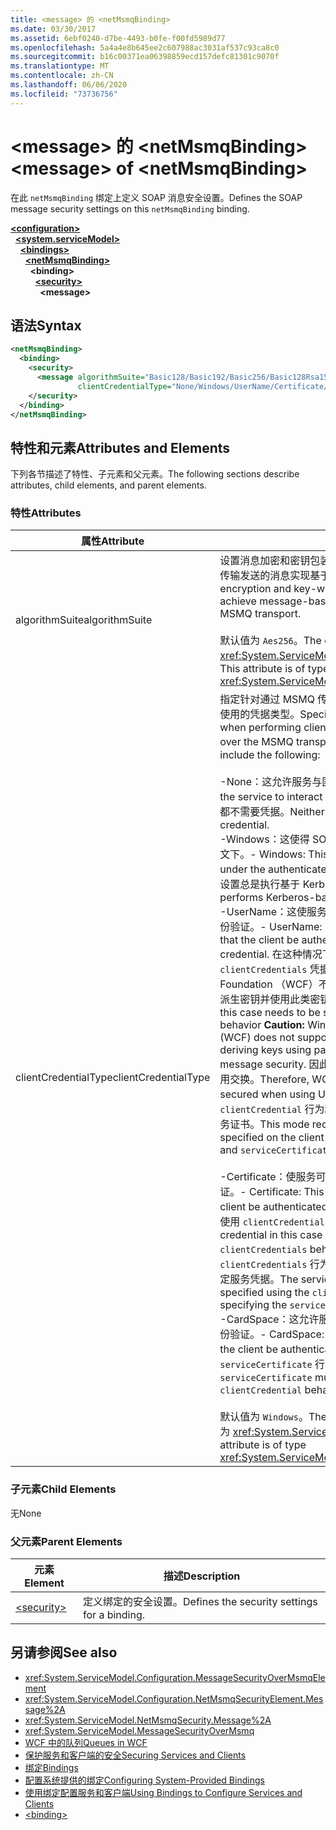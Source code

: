 ```yaml
---
title: <message> 的 <netMsmqBinding>
ms.date: 03/30/2017
ms.assetid: 6ebf0240-d7be-4493-b0fe-f00fd5989d77
ms.openlocfilehash: 5a4a4e8b645ee2c607988ac3031af537c93ca8c0
ms.sourcegitcommit: b16c00371ea06398859ecd157defc81301c9070f
ms.translationtype: MT
ms.contentlocale: zh-CN
ms.lasthandoff: 06/06/2020
ms.locfileid: "73736756"
---
```

# <a name="message-of-netmsmqbinding"></a><span data-ttu-id="803fe-102">\<message> 的 \<netMsmqBinding></span><span class="sxs-lookup"><span data-stu-id="803fe-102">\<message> of \<netMsmqBinding></span></span>

<span data-ttu-id="803fe-103">在此 `netMsmqBinding` 绑定上定义 SOAP 消息安全设置。</span><span class="sxs-lookup"><span data-stu-id="803fe-103">Defines the SOAP message security settings on this `netMsmqBinding` binding.</span></span>

[**\<configuration>**](../configuration-element.md)\
&nbsp;&nbsp;[**\<system.serviceModel>**](system-servicemodel.md)\
&nbsp;&nbsp;&nbsp;&nbsp;[**\<bindings>**](bindings.md)\
&nbsp;&nbsp;&nbsp;&nbsp;&nbsp;&nbsp;[**\<netMsmqBinding>**](netmsmqbinding.md)\
&nbsp;&nbsp;&nbsp;&nbsp;&nbsp;&nbsp;&nbsp;&nbsp;**\<binding>**\
&nbsp;&nbsp;&nbsp;&nbsp;&nbsp;&nbsp;&nbsp;&nbsp;&nbsp;&nbsp;[**\<security>**](security-of-netmsmqbinding.md)\
&nbsp;&nbsp;&nbsp;&nbsp;&nbsp;&nbsp;&nbsp;&nbsp;&nbsp;&nbsp;&nbsp;&nbsp;**\<message>**  

## <a name="syntax"></a><span data-ttu-id="803fe-104">语法</span><span class="sxs-lookup"><span data-stu-id="803fe-104">Syntax</span></span>

```xml
<netMsmqBinding>
  <binding>
    <security>
      <message algorithmSuite="Basic128/Basic192/Basic256/Basic128Rsa15/Basic256Rsa15/TripleDes/TripleDesRsa15/Basic128Sha256/Basic192Sha256/TripleDesSha256/Basic128Sha256Rsa15/Basic192Sha256Rsa15/Basic256Sha256Rsa15/TripleDesSha256Rsa15"
               clientCredentialType="None/Windows/UserName/Certificate/CardSpace" />
    </security>
  </binding>
</netMsmqBinding>
```

## <a name="attributes-and-elements"></a><span data-ttu-id="803fe-105">特性和元素</span><span class="sxs-lookup"><span data-stu-id="803fe-105">Attributes and Elements</span></span>

<span data-ttu-id="803fe-106">下列各节描述了特性、子元素和父元素。</span><span class="sxs-lookup"><span data-stu-id="803fe-106">The following sections describe attributes, child elements, and parent elements.</span></span>

### <a name="attributes"></a><span data-ttu-id="803fe-107">特性</span><span class="sxs-lookup"><span data-stu-id="803fe-107">Attributes</span></span>

|<span data-ttu-id="803fe-108">属性</span><span class="sxs-lookup"><span data-stu-id="803fe-108">Attribute</span></span>|<span data-ttu-id="803fe-109">说明</span><span class="sxs-lookup"><span data-stu-id="803fe-109">Description</span></span>|
|---------------|-----------------|
|<span data-ttu-id="803fe-110">algorithmSuite</span><span class="sxs-lookup"><span data-stu-id="803fe-110">algorithmSuite</span></span>|<span data-ttu-id="803fe-111">设置消息加密和密钥包装算法，这些算法用于针对通过 MSMQ 传输发送的消息实现基于消息的安全性。</span><span class="sxs-lookup"><span data-stu-id="803fe-111">Sets the message encryption and key-wrap algorithms that are used to achieve message-based security for messages sent over MSMQ transport.</span></span><br /><br /> <span data-ttu-id="803fe-112">默认值为 `Aes256`。</span><span class="sxs-lookup"><span data-stu-id="803fe-112">The default value is `Aes256`.</span></span> <span data-ttu-id="803fe-113">此属性的类型为 <xref:System.ServiceModel.Security.SecurityAlgorithmSuite>。</span><span class="sxs-lookup"><span data-stu-id="803fe-113">This attribute is of type <xref:System.ServiceModel.Security.SecurityAlgorithmSuite>.</span></span>|
|<span data-ttu-id="803fe-114">clientCredentialType</span><span class="sxs-lookup"><span data-stu-id="803fe-114">clientCredentialType</span></span>|<span data-ttu-id="803fe-115">指定针对通过 MSMQ 传输发送的消息执行客户端身份验证时要使用的凭据类型。</span><span class="sxs-lookup"><span data-stu-id="803fe-115">Specifies the type of credential to be used when performing client authentication for messages sent over the MSMQ transport.</span></span> <span data-ttu-id="803fe-116">有效值包括以下值：</span><span class="sxs-lookup"><span data-stu-id="803fe-116">Valid values include the following:</span></span><br /><br /> <span data-ttu-id="803fe-117">-None：这允许服务与匿名客户端交互。</span><span class="sxs-lookup"><span data-stu-id="803fe-117">-   None: This allows the service to interact with anonymous clients.</span></span> <span data-ttu-id="803fe-118">服务和客户端都不需要凭据。</span><span class="sxs-lookup"><span data-stu-id="803fe-118">Neither the service nor the client requires a credential.</span></span><br /><span data-ttu-id="803fe-119">-Windows：这使得 SOAP 交换在 Windows 凭据的已验证上下文下。</span><span class="sxs-lookup"><span data-stu-id="803fe-119">-   Windows: This enables the SOAP exchanges to be under the authenticated context of a Windows credential.</span></span> <span data-ttu-id="803fe-120">此设置总是执行基于 Kerberos 的身份验证。</span><span class="sxs-lookup"><span data-stu-id="803fe-120">This always performs Kerberos-based authentication.</span></span><br /><span data-ttu-id="803fe-121">-UserName：这使服务可以要求使用用户名凭据对客户端进行身份验证。</span><span class="sxs-lookup"><span data-stu-id="803fe-121">-   UserName: This enables the service to require that the client be authenticated using a UserName credential.</span></span> <span data-ttu-id="803fe-122">在这种情况下，需要使用以下行为指定 `clientCredentials` 凭据 **：** Windows Communication Foundation （WCF）不支持发送密码摘要，也不支持使用密码派生密钥并使用此类密钥来实现消息安全性。</span><span class="sxs-lookup"><span data-stu-id="803fe-122">The credential in this case needs to be specified using the `clientCredentials` behavior **Caution:**  Windows Communication Foundation (WCF) does not support sending a password digest or deriving keys using password and using such keys for message security.</span></span> <span data-ttu-id="803fe-123">因此，在使用用户名凭据时，WCF 会强制使用交换。</span><span class="sxs-lookup"><span data-stu-id="803fe-123">Therefore, WCF enforces that the exchange is secured when using UserName credentials.</span></span> <span data-ttu-id="803fe-124">此模式要求使用 `clientCredential` 行为和 `serviceCertificate` 在客户端指定服务证书。</span><span class="sxs-lookup"><span data-stu-id="803fe-124">This mode requires that the service certificate be specified on the client side using `clientCredential` behavior and `serviceCertificate`.</span></span> <br /><br /> <span data-ttu-id="803fe-125">-Certificate：使服务可以要求使用证书对客户端进行身份验证。</span><span class="sxs-lookup"><span data-stu-id="803fe-125">-   Certificate: This enables the service to require that the client be authenticated using a certificate.</span></span> <span data-ttu-id="803fe-126">在此情况下，需要使用 `clientCredentials` 行为指定客户端凭据。</span><span class="sxs-lookup"><span data-stu-id="803fe-126">The client credential in this case needs to be specified using the `clientCredentials` behavior.</span></span> <span data-ttu-id="803fe-127">在此情况下，需要使用 `clientCredentials` 行为，通过指定 `serviceCertificate` 来指定服务凭据。</span><span class="sxs-lookup"><span data-stu-id="803fe-127">The service credential in this case needs to be specified using the `clientCredentials` behavior by specifying the `serviceCertificate`.</span></span><br /><span data-ttu-id="803fe-128">-CardSpace：这允许服务要求使用 CardSpace 对客户端进行身份验证。</span><span class="sxs-lookup"><span data-stu-id="803fe-128">-   CardSpace: This allows the service to require that the client be authenticated using a CardSpace.</span></span> <span data-ttu-id="803fe-129">必须在 `serviceCertificate` 行为中设置 `clientCredential`。</span><span class="sxs-lookup"><span data-stu-id="803fe-129">The `serviceCertificate` must be provisioned in the `clientCredential` behavior.</span></span><br /><br /> <span data-ttu-id="803fe-130">默认值为 `Windows`。</span><span class="sxs-lookup"><span data-stu-id="803fe-130">The default value is `Windows`.</span></span> <span data-ttu-id="803fe-131">此属性的类型为 <xref:System.ServiceModel.MessageCredentialType>。</span><span class="sxs-lookup"><span data-stu-id="803fe-131">This attribute is of type <xref:System.ServiceModel.MessageCredentialType>.</span></span>|

### <a name="child-elements"></a><span data-ttu-id="803fe-132">子元素</span><span class="sxs-lookup"><span data-stu-id="803fe-132">Child Elements</span></span>

<span data-ttu-id="803fe-133">无</span><span class="sxs-lookup"><span data-stu-id="803fe-133">None</span></span>

### <a name="parent-elements"></a><span data-ttu-id="803fe-134">父元素</span><span class="sxs-lookup"><span data-stu-id="803fe-134">Parent Elements</span></span>

|<span data-ttu-id="803fe-135">元素</span><span class="sxs-lookup"><span data-stu-id="803fe-135">Element</span></span>|<span data-ttu-id="803fe-136">描述</span><span class="sxs-lookup"><span data-stu-id="803fe-136">Description</span></span>|
|-------------|-----------------|
|[\<security>](security-of-netmsmqbinding.md)|<span data-ttu-id="803fe-137">定义绑定的安全设置。</span><span class="sxs-lookup"><span data-stu-id="803fe-137">Defines the security settings for a binding.</span></span>|

## <a name="see-also"></a><span data-ttu-id="803fe-138">另请参阅</span><span class="sxs-lookup"><span data-stu-id="803fe-138">See also</span></span>

- <xref:System.ServiceModel.Configuration.MessageSecurityOverMsmqElement>
- <xref:System.ServiceModel.Configuration.NetMsmqSecurityElement.Message%2A>
- <xref:System.ServiceModel.NetMsmqSecurity.Message%2A>
- <xref:System.ServiceModel.MessageSecurityOverMsmq>
- [<span data-ttu-id="803fe-139">WCF 中的队列</span><span class="sxs-lookup"><span data-stu-id="803fe-139">Queues in WCF</span></span>](../../../wcf/feature-details/queues-in-wcf.md)
- [<span data-ttu-id="803fe-140">保护服务和客户端的安全</span><span class="sxs-lookup"><span data-stu-id="803fe-140">Securing Services and Clients</span></span>](../../../wcf/feature-details/securing-services-and-clients.md)
- [<span data-ttu-id="803fe-141">绑定</span><span class="sxs-lookup"><span data-stu-id="803fe-141">Bindings</span></span>](../../../wcf/bindings.md)
- [<span data-ttu-id="803fe-142">配置系统提供的绑定</span><span class="sxs-lookup"><span data-stu-id="803fe-142">Configuring System-Provided Bindings</span></span>](../../../wcf/feature-details/configuring-system-provided-bindings.md)
- [<span data-ttu-id="803fe-143">使用绑定配置服务和客户端</span><span class="sxs-lookup"><span data-stu-id="803fe-143">Using Bindings to Configure Services and Clients</span></span>](../../../wcf/using-bindings-to-configure-services-and-clients.md)
- [\<binding>](bindings.md)
